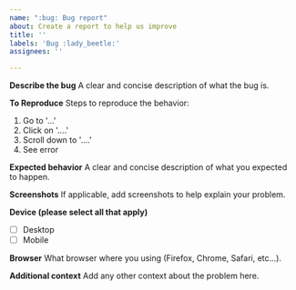 ```yaml
---
name: ":bug: Bug report"
about: Create a report to help us improve
title: ''
labels: 'Bug :lady_beetle:'
assignees: ''

---
```


**Describe the bug**
A clear and concise description of what the bug is.

**To Reproduce**
Steps to reproduce the behavior:
1. Go to '...'
2. Click on '....'
3. Scroll down to '....'
4. See error

**Expected behavior**
A clear and concise description of what you expected to happen.

**Screenshots**
If applicable, add screenshots to help explain your problem.

**Device (please select all that apply)**
 - [ ] Desktop
 - [ ] Mobile

**Browser**
What browser where you using (Firefox, Chrome, Safari, etc...).

**Additional context**
Add any other context about the problem here.
